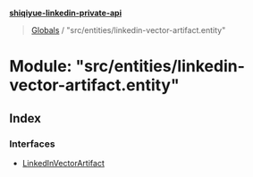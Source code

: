 **[shiqiyue-linkedin-private-api](../README.md)**

> [Globals](../globals.md) / "src/entities/linkedin-vector-artifact.entity"

# Module: "src/entities/linkedin-vector-artifact.entity"

## Index

### Interfaces

* [LinkedInVectorArtifact](../interfaces/_src_entities_linkedin_vector_artifact_entity_.linkedinvectorartifact.md)

